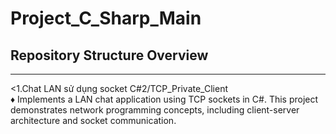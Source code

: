 # Project_C_Sharp_Main
<h2>Repository Structure Overview</h2>

---

<1.Chat LAN sử dụng socket C#2/TCP_Private_Client
<br>
♦ Implements a LAN chat application using TCP sockets in C#. This project demonstrates network programming concepts, including client-server architecture and socket communication.
